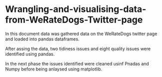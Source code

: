 # Wrangling-and-visualising-data-from-WeRateDogs-Twitter-page
In this document data was gathered data on the WeRateDogs twitter page and loaded into pandas dataframes.

After assing the data, two tidiness issues and eight quality issues were identified using pandas.

In the next phase the issues identified were cleaned usinf Pnadas and Numpy before being anlaysed using matplotlib.
